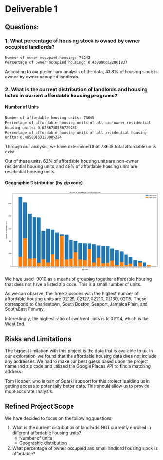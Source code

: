 # Deliverable 1

## Questions:

### 1. What percentage of housing stock is owned by owner occupied landlords?

```
Number of owner occupied housing: 78242
Percentage of owner occupied housing: 0.4380900122061837
```

According to our preliminary analysis of the data, 43.8% of housing stock is owned by owner occupied landlords.

### 2. What is the current distribution of landlords and housing listed in current affordable housing programs?

#### Number of Units

```
Number of affordable housing units: 73665
Percentage of affordable housing units of all non-owner residential housing units: 0.6286750586729251
Percentage of affordable housing units of all residential housing units: 0.48588163128005224
```

Through our analysis, we have determined that 73665 total affordable units exist.

Out of these units, 62% of affordable housing units are non-owner residential housing units, and 48% of affordable housing units are residential housing units.

#### Geographic Distribution (by zip code)

![image](./images/affordable_units_by_zipcode.png)

We have used -0010 as a means of grouping together affordable housing that does not have a listed zip code. This is a small number of units.

As we can observe, the three zipcodes with the highest number of affordable housing units are 02129, 02127, 02210, 02130, 02115. These correspond to Charlestown, South Boston, Seaport, Jamaica Plain, and South/East Fenway.

Interestingly, the highest ratio of own/rent units is to 02114, which is the West End.

## Risks and Limitations

The biggest limitation with this project is the data that is available to us. In our exploration, we found that the affordable housing data does not include any addresses. We had to make our best guess based upon the project name and zip code and utilized the Google Places API to find a matching address.

Tom Hopper, who is part of Spark! support for this project is aiding us in getting access to potentially better data. This should allow us to provide more accurate analysis.

## Refined Project Scope

We have decided to focus on the following questions:
1. What is the current distribution of landlords NOT currently enrolled in different affordable housing units?
    - Number of units
    - Geographic distribution
2. What percentage of owner occupied and small landlord housing stock is affordable?
